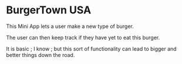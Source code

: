 # BurgerTown USA
This Mini App lets a user make a new type of burger. 

The user can then keep track if they have yet to eat this burger. 

It is basic ; I know ; but this sort of functionality can lead to bigger and better things down the road. 
